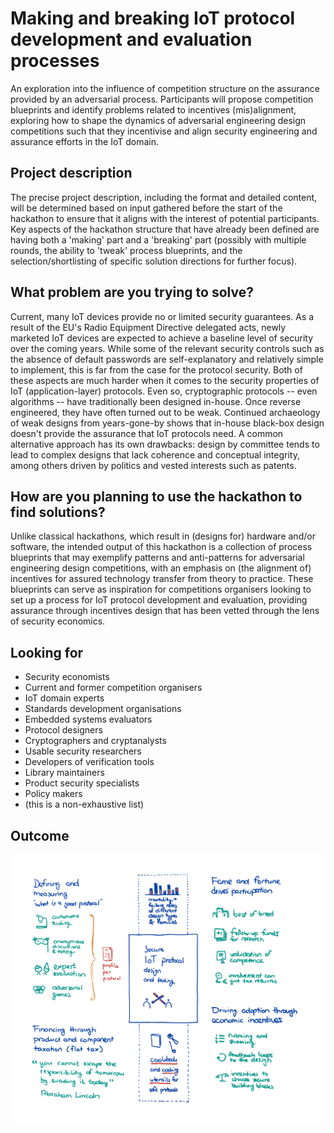 # Making and breaking IoT protocol development and evaluation processes

An exploration into the influence of competition structure on the assurance provided by an adversarial process. Participants will propose competition blueprints and identify problems related to incentives (mis)alignment, exploring how to shape the dynamics of adversarial engineering design competitions such that they incentivise and align security engineering and assurance efforts in the IoT domain.

## Project description

The precise project description, including the format and detailed content, will be determined based on input gathered before the start of the hackathon to ensure that it aligns with the interest of potential participants. Key aspects of the hackathon structure that have already been defined are having both a 'making' part and a 'breaking' part (possibly with multiple rounds, the ability to 'tweak' process blueprints, and the selection/shortlisting of specific solution directions for further focus).

## What problem are you trying to solve?

Current, many IoT devices provide no or limited security guarantees. As a result of the EU's Radio Equipment Directive delegated acts, newly marketed IoT devices are expected to achieve a baseline level of security over the coming years. While some of the relevant security controls such as the absence of default passwords are self-explanatory and relatively simple to implement, this is far from the case for the protocol security. Both of these aspects are much harder when it comes to the security properties of IoT (application-layer) protocols. Even so, cryptographic protocols -- even algorithms -- have traditionally been designed in-house. Once reverse engineered, they have often turned out to be weak. Continued archaeology of weak designs from years-gone-by shows that in-house black-box design doesn't provide the assurance that IoT protocols need. A common alternative approach has its own drawbacks: design by committee tends to lead to complex designs that lack coherence and conceptual integrity, among others driven by politics and vested interests such as patents.

## How are you planning to use the hackathon to find solutions?

Unlike classical hackathons, which result in (designs for) hardware and/or software, the intended output of this hackathon is a collection of process blueprints that may exemplify patterns and anti-patterns for adversarial engineering design competitions, with an emphasis on (the alignment of) incentives for assured technology transfer from theory to practice. These blueprints can serve as inspiration for competitions organisers looking to set up a process for IoT protocol development and evaluation, providing assurance through incentives design that has been vetted through the lens of security economics.

## Looking for

- Security economists
- Current and former competition organisers
- IoT domain experts
- Standards development organisations
- Embedded systems evaluators
- Protocol designers
- Cryptographers and cryptanalysts
- Usable security researchers
- Developers of verification tools
- Library maintainers
- Product security specialists
- Policy makers
- (this is a non-exhaustive list)

## Outcome

![Poster showing the outcome of the hackathon](poster.png)
